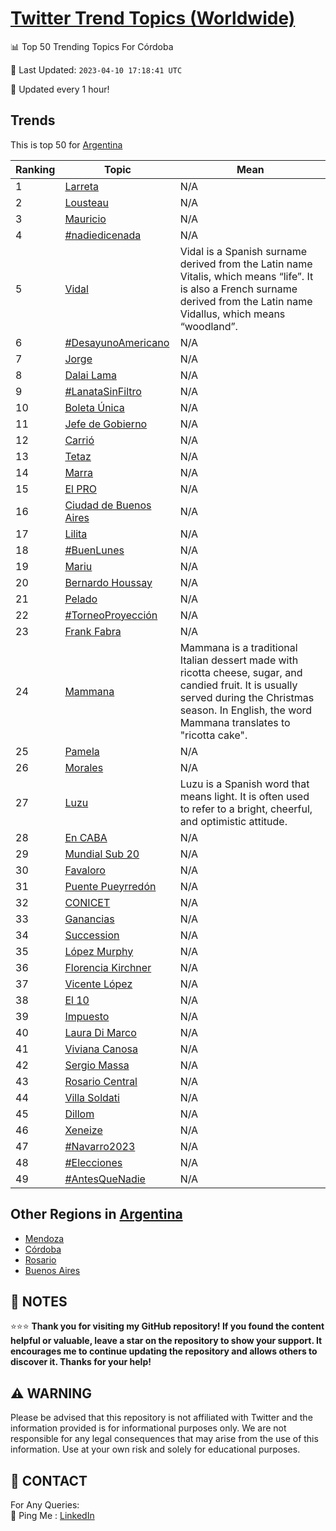 [Twitter Trend Topics (Worldwide)](https://github.com/ErcinDedeoglu/Twitter-Trend-Topics)
==========


📊 Top 50 Trending Topics For Córdoba

📆 Last Updated: `2023-04-10 17:18:41 UTC`

🔧 Updated every 1 hour!


## Trends

This is top 50 for [Argentina](</Argentina>)

| Ranking | Topic | Mean |
| ------- | ------------ | ------------ |
| 1 | [Larreta](http://twitter.com/search?q=Larreta) | N/A |
| 2 | [Lousteau](http://twitter.com/search?q=Lousteau) | N/A |
| 3 | [Mauricio](http://twitter.com/search?q=Mauricio) | N/A |
| 4 | [#nadiedicenada](http://twitter.com/search?q=%23nadiedicenada) | N/A |
| 5 | [Vidal](http://twitter.com/search?q=Vidal) | Vidal is a Spanish surname derived from the Latin name Vitalis, which means “life”. It is also a French surname derived from the Latin name Vidallus, which means “woodland”. |
| 6 | [#DesayunoAmericano](http://twitter.com/search?q=%23DesayunoAmericano) | N/A |
| 7 | [Jorge](http://twitter.com/search?q=Jorge) | N/A |
| 8 | [Dalai Lama](http://twitter.com/search?q=Dalai+Lama) | N/A |
| 9 | [#LanataSinFiltro](http://twitter.com/search?q=%23LanataSinFiltro) | N/A |
| 10 | [Boleta Única](http://twitter.com/search?q=Boleta+%c3%9anica) | N/A |
| 11 | [Jefe de Gobierno](http://twitter.com/search?q=Jefe+de+Gobierno) | N/A |
| 12 | [Carrió](http://twitter.com/search?q=Carri%c3%b3) | N/A |
| 13 | [Tetaz](http://twitter.com/search?q=Tetaz) | N/A |
| 14 | [Marra](http://twitter.com/search?q=Marra) | N/A |
| 15 | [El PRO](http://twitter.com/search?q=El+PRO) | N/A |
| 16 | [Ciudad de Buenos Aires](http://twitter.com/search?q=Ciudad+de+Buenos+Aires) | N/A |
| 17 | [Lilita](http://twitter.com/search?q=Lilita) | N/A |
| 18 | [#BuenLunes](http://twitter.com/search?q=%23BuenLunes) | N/A |
| 19 | [Mariu](http://twitter.com/search?q=Mariu) | N/A |
| 20 | [Bernardo Houssay](http://twitter.com/search?q=Bernardo+Houssay) | N/A |
| 21 | [Pelado](http://twitter.com/search?q=Pelado) | N/A |
| 22 | [#TorneoProyección](http://twitter.com/search?q=%23TorneoProyecci%c3%b3n) | N/A |
| 23 | [Frank Fabra](http://twitter.com/search?q=Frank+Fabra) | N/A |
| 24 | [Mammana](http://twitter.com/search?q=Mammana) | Mammana is a traditional Italian dessert made with ricotta cheese, sugar, and candied fruit. It is usually served during the Christmas season. In English, the word Mammana translates to "ricotta cake". |
| 25 | [Pamela](http://twitter.com/search?q=Pamela) | N/A |
| 26 | [Morales](http://twitter.com/search?q=Morales) | N/A |
| 27 | [Luzu](http://twitter.com/search?q=Luzu) | Luzu is a Spanish word that means light. It is often used to refer to a bright, cheerful, and optimistic attitude. |
| 28 | [En CABA](http://twitter.com/search?q=En+CABA) | N/A |
| 29 | [Mundial Sub 20](http://twitter.com/search?q=Mundial+Sub+20) | N/A |
| 30 | [Favaloro](http://twitter.com/search?q=Favaloro) | N/A |
| 31 | [Puente Pueyrredón](http://twitter.com/search?q=Puente+Pueyrred%c3%b3n) | N/A |
| 32 | [CONICET](http://twitter.com/search?q=CONICET) | N/A |
| 33 | [Ganancias](http://twitter.com/search?q=Ganancias) | N/A |
| 34 | [Succession](http://twitter.com/search?q=Succession) | N/A |
| 35 | [López Murphy](http://twitter.com/search?q=L%c3%b3pez+Murphy) | N/A |
| 36 | [Florencia Kirchner](http://twitter.com/search?q=Florencia+Kirchner) | N/A |
| 37 | [Vicente López](http://twitter.com/search?q=Vicente+L%c3%b3pez) | N/A |
| 38 | [El 10](http://twitter.com/search?q=El+10) | N/A |
| 39 | [Impuesto](http://twitter.com/search?q=Impuesto) | N/A |
| 40 | [Laura Di Marco](http://twitter.com/search?q=Laura+Di+Marco) | N/A |
| 41 | [Viviana Canosa](http://twitter.com/search?q=Viviana+Canosa) | N/A |
| 42 | [Sergio Massa](http://twitter.com/search?q=Sergio+Massa) | N/A |
| 43 | [Rosario Central](http://twitter.com/search?q=Rosario+Central) | N/A |
| 44 | [Villa Soldati](http://twitter.com/search?q=Villa+Soldati) | N/A |
| 45 | [Dillom](http://twitter.com/search?q=Dillom) | N/A |
| 46 | [Xeneize](http://twitter.com/search?q=Xeneize) | N/A |
| 47 | [#Navarro2023](http://twitter.com/search?q=%23Navarro2023) | N/A |
| 48 | [#Elecciones](http://twitter.com/search?q=%23Elecciones) | N/A |
| 49 | [#AntesQueNadie](http://twitter.com/search?q=%23AntesQueNadie) | N/A |



## Other Regions in [Argentina](</Argentina>)

* [Mendoza](</Argentina/Mendoza.md>)
* [Córdoba](</Argentina/Córdoba.md>)
* [Rosario](</Argentina/Rosario.md>)
* [Buenos Aires](</Argentina/Buenos Aires.md>)



## 📝 NOTES

⭐⭐⭐ **Thank you for visiting my GitHub repository! If you found the content helpful or valuable, leave a star on the repository to show your support. It encourages me to continue updating the repository and allows others to discover it. Thanks for your help!**


## ⚠️ WARNING

Please be advised that this repository is not affiliated with Twitter and the information provided is for informational purposes only. We are not responsible for any legal consequences that may arise from the use of this information. Use at your own risk and solely for educational purposes.


## 📨 CONTACT

 For Any Queries:  
            🏓 Ping Me : [LinkedIn](https://www.linkedin.com/in/ercindedeoglu/)
